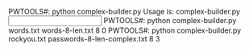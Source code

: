 PWTOOLS#: python complex-builder.py
Usage is: complex-builder.py <input wordlist> <output wordlist> <minimum length> <minimum score>
PWTOOLS#: python complex-builder.py words.txt words-8-len.txt 8 0
PWTOOLS#: python complex-builder.py rockyou.txt passwords-8-len-complex.txt 8 3
